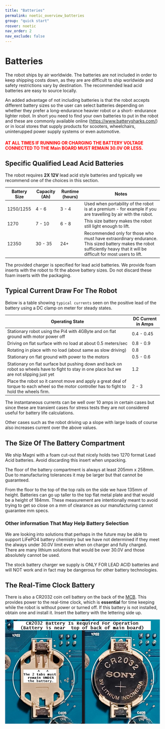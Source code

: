 ```yaml
---
title: "Batteries"
permalink: noetic_overview_batteries
group: "quick start"
rosver: noetic
nav_order: 2
nav_exclude: false
---
```


# Batteries

The robot ships by air worldwide. The batteries are not included in order to keep shipping costs down, as they are are difficult to ship worldwide and safety restrictions vary by destination. The recommended lead acid batteries are easy to source locally.

An added advantage of not including batteries is that the robot accepts different battery sizes so the user can select batteries depending on whether they prefer a long-endurance heavier robot or a short- endurance lighter robot. In short you need to find your own batteries to put in the robot and these are commonly available online (https://www.batterysharks.com/) or in local stores that supply products for scooters, wheelchairs, uninterupped power supply systems or even automotive.

<H4 style="color:red">AT ALL TIMES IF RUNNING OR CHARGING THE BATTERY VOLTAGE CONNECTED TO THE Main BOARD MUST REMAIN 30.0V OR LESS.</H4>

## Specific Qualified Lead Acid Batteries

The robot requires **2X 12V** lead acid style batteries and typically we recommend one of the choices in this section.

| Battery Size      | Capacity (Ah)  | Runtime (hours)  | Notes |
| ---------------- | ---------------- |---------------- |----- |
| 1250/1255  | 4 - 6      |      3 - 4		 |	Used when portability of the robot is at a premium - for example if you are travelling by air with the robot. |
| 1270  		  | 7 - 10    |   6 - 8  	 	 |	This size battery makes the robot still light enough to lift. |
| 12350  		  | 30 - 35     |   24+  	 	 |	Recommended only for those who must have extraordinary endurance. This sized battery makes the robot sufficiently heavy that it will be difficult for most users to lift. |

The provided charger is specified for lead acid batteries. We provide foam inserts with the robot to fit the above battery sizes. Do not discard these foam inserts with the packaging.

## Typical Current Draw For The Robot

Below is a table showing ```typical currents``` seen on the positive lead of the battery using a DC clamp on meter for steady states.


|  Operating State | DC Current in Amps |
|-------------------------|----------------------|
|  Stationary robot using the Pi4 with 4GByte and on flat ground with motor power off | 0.4 - 0.45 |
|  Driving on flat surface with no load at about 0.5 meters/sec  |  0.8 - 0.9 |
|  Rotating in place with no load (about same as slow driving) | 0.8 |
|  Stationary on flat ground with power to the motors |  0.5 - 0.6 |
|  Stationary on flat surface but pushing down and back on robot so wheels have to fight to stay in one place but we are not slipping just yet | 1.2 |
|  Place the robot so it cannot move and apply a great deal of torque to each wheel so the motor controller has to fight to hold the wheels firm.  | 2 - 3 |

The instantaneous currents can be well over 10 amps in certain cases but since these are transient cases for stress tests they are not considered useful for battery life calculations.

Other cases such as the robot driving up a slope with large loads of course also increases current over the above values.

## The Size Of The Battery Compartment

We ship Magni with a foam cut-out that nicely holds two 1270 format Lead Acid batteries.  Avoid discarding this insert when unpacking.

The floor of the battery compartment is always at least 205mm x 258mm.  Due to manufacturing tolerances it may be larger but that cannot be guaranteed.

From the floor to the top of the top rails on the side we have 135mm of height.  Batteries can go up taller to the top flat metal plate and that would be a height of 184mm.  These measurement are intentionally meant to avoid trying to get so close on a mm of clearance as our manufacturing cannot guarantee mm specs.

### Other information That May Help Battery Selection

We are looking into solutions that perhaps in the future may be able to support  LiFePO4 battery chemistry but we have not determined if they meet the always under 30.0V limit even when on charger and fully charged.   There are many lithium solutions that would be over 30.0V and those absolutely cannot be used.   

The stock battery charger we supply is ONLY FOR LEAD ACID batteries and will NOT work and in fact may be dangerous for other battery technologies.


## The Real-Time Clock Battery

There is also a CR2032 coin cell battery on the back of the [MCB](noetic_magnisilver_mcb).  This provides power to the real-time clock, which is **essential** for time keeping while the robot is without power or turned off. If this battery is not installed, obtain one and install it. Insert the battery with the lettering side up.

![Coin cell clip](assets/unboxing/Magni_CR2032_Battery.jpg)

 
